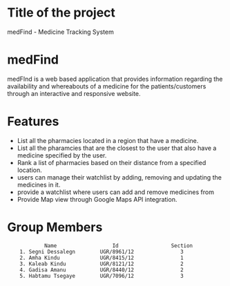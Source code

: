 # Title of the project
medFind - Medicine Tracking System

# medFind
medFInd is a web based application that provides information regarding the availability and whereabouts of a medicine for the patients/customers through an interactive and responsive website. 

# Features
- List all the pharmacies located in a region that have a medicine.
- List all the pharamcies that are the closest to the user that also have a medicine specified by the user.
- Rank a list of pharmacies based on their distance from a specified location.
- users can manage their watchlist by adding, removing and updating the medicines in it.
- provide a watchlist where users can add and remove medicines from
- Provide Map view through Google Maps API integration.

# Group Members
                Name                  Id                 Section 
        1. Segni Dessalegn        UGR/8961/12               3
        2. Amha Kindu             UGR/8415/12               1
        3. Kaleab Kindu           UGR/8121/12               2
        4. Gadisa Amanu           UGR/8440/12               2
        5. Habtamu Tsegaye        UGR/7096/12               3
